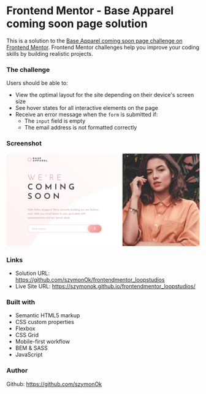 # Frontend Mentor - Base Apparel coming soon page solution

This is a solution to the [Base Apparel coming soon page challenge on Frontend Mentor](https://www.frontendmentor.io/challenges/base-apparel-coming-soon-page-5d46b47f8db8a7063f9331a0). Frontend Mentor challenges help you improve your coding skills by building realistic projects.

### The challenge

Users should be able to:

- View the optimal layout for the site depending on their device's screen size
- See hover states for all interactive elements on the page
- Receive an error message when the `form` is submitted if:
  - The `input` field is empty
  - The email address is not formatted correctly

### Screenshot

![](./screenshot.png)

### Links

- Solution URL: https://github.com/szymonOk/frontendmentor_loopstudios
- Live Site URL: https://szymonok.github.io/frontendmentor_loopstudios/

### Built with

- Semantic HTML5 markup
- CSS custom properties
- Flexbox
- CSS Grid
- Mobile-first workflow
- BEM & SASS
- JavaScript

### Author

Github: https://github.com/szymonOk
